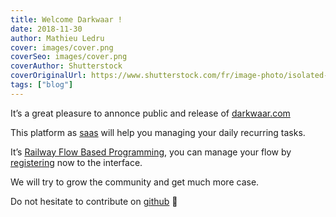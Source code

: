 ```yaml
---
title: Welcome Darkwaar !
date: 2018-11-30
author: Mathieu Ledru
cover: images/cover.png
coverSeo: images/cover.png
coverAuthor: Shutterstock
coverOriginalUrl: https://www.shutterstock.com/fr/image-photo/isolated-shot-water-splashing-24156562
tags: ["blog"]
---
```


It’s a great pleasure to annonce public and release of [darkwaar.com](https://darkwaar.com)

This platform as [saas](https://en.wikipedia.org/wiki/Software_as_a_service) will help you managing your daily recurring tasks.

It’s [Railway Flow Based Programming](https://medium.com/@anton.mishchuk/railway-flow-based-programming-with-flowex-ef04fd338e41), you can manage your flow by [registering](https://darkwaar.com/register) now to the interface.

We will try to grow the community and get much more case.

Do not hesitate to contribute on [github](https://github.com/darkwaar-com/darkwaar) 🎉
